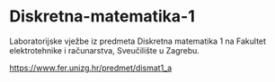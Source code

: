 # Diskretna-matematika-1

Laboratorijske vježbe iz predmeta Diskretna matematika 1 na Fakultet elektrotehnike i računarstva, Sveučilište u Zagrebu.

https://www.fer.unizg.hr/predmet/dismat1_a
